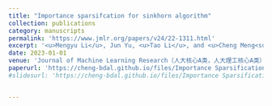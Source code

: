 ```yaml
---
title: "Importance sparsifcation for sinkhorn algorithm"
collection: publications
category: manuscripts
permalink: 'https://www.jmlr.org/papers/v24/22-1311.html'
excerpt: '<u>Mengyu Li</u>, Jun Yu, <u>Tao Li</u>, and <u>Cheng Meng<sup>*</sup></u>'
date: 2023-01-01
venue: 'Journal of Machine Learning Research（人大核心A类，人大理工核心A类）'
paperurl: 'https://cheng-bdal.github.io/files/Importance Sparsification for.pdf'
#slidesurl: 'https://cheng-bdal.github.io/files/Importance Sparsification for.pdf'


---
```


